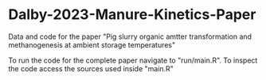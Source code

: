 # Dalby-2023-Manure-Kinetics-Paper
Data and code for the paper "Pig slurry organic amtter transformation and methanogenesis at ambient storage temperatures"

To run the code for the complete paper navigate to "run/main.R".
To inspect the code access the sources used inside "main.R"

